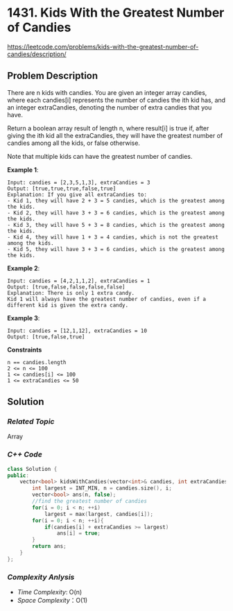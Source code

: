 # 1431. Kids With the Greatest Number of Candies
https://leetcode.com/problems/kids-with-the-greatest-number-of-candies/description/


## Problem Description

There are n kids with candies. You are given an integer array candies, where each candies[i] represents the number of candies the ith kid has, and an integer extraCandies, denoting the number of extra candies that you have.

Return a boolean array result of length n, where result[i] is true if, after giving the ith kid all the extraCandies, they will have the greatest number of candies among all the kids, or false otherwise.

Note that multiple kids can have the greatest number of candies.



**Example 1**:
```
Input: candies = [2,3,5,1,3], extraCandies = 3
Output: [true,true,true,false,true] 
Explanation: If you give all extraCandies to:
- Kid 1, they will have 2 + 3 = 5 candies, which is the greatest among the kids.
- Kid 2, they will have 3 + 3 = 6 candies, which is the greatest among the kids.
- Kid 3, they will have 5 + 3 = 8 candies, which is the greatest among the kids.
- Kid 4, they will have 1 + 3 = 4 candies, which is not the greatest among the kids.
- Kid 5, they will have 3 + 3 = 6 candies, which is the greatest among the kids.
```
**Example 2**:
```
Input: candies = [4,2,1,1,2], extraCandies = 1
Output: [true,false,false,false,false] 
Explanation: There is only 1 extra candy.
Kid 1 will always have the greatest number of candies, even if a different kid is given the extra candy.
```
**Example 3**:
```
Input: candies = [12,1,12], extraCandies = 10
Output: [true,false,true]
```

**Constraints**
```
n == candies.length
2 <= n <= 100
1 <= candies[i] <= 100
1 <= extraCandies <= 50
```

## Solution

### _Related Topic_
   Array

### _C++ Code_
```cpp
class Solution {
public:
    vector<bool> kidsWithCandies(vector<int>& candies, int extraCandies) {
        int largest = INT_MIN, n = candies.size(), i;
        vector<bool> ans(n, false);
        //find the greatest number of candies
        for(i = 0; i < n; ++i)
            largest = max(largest, candies[i]);
        for(i = 0; i < n; ++i){
            if(candies[i] + extraCandies >= largest)
                ans[i] = true;
        }
        return ans;
    }
};
```

### _Complexity Anlysis_
- _Time Complexity_: O(n)
- _Space Complexity_：O(1)
